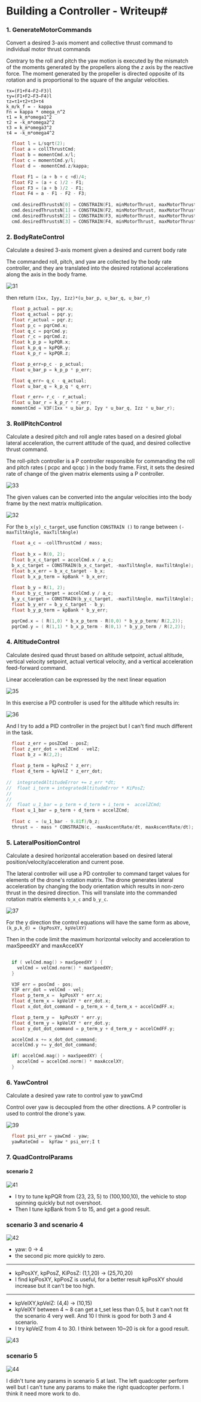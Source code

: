# Building a Controller - Writeup#

### 1. GenerateMotorCommands
Convert a desired 3-axis moment and collective thrust command to individual motor thrust commands

Contrary to the roll and pitch the yaw motion is executed by the mismatch of the moments generated by the propellers along the $z$ axis by the reactive force. The moment generated by the propeller is directed opposite of its rotation and is proportional to the square of the angular velocities.  


    τx=(F1+F4−F2−F3)l
    τy=(F1+F2−F3−F4)l
    τz=τ1+τ2+τ3+τ4  
    k_m/k_f = - kappa
    Fn = kappa * omega_n^2
    τ1 = k_m*omega1^2
    τ2 = -k_m*omega2^2
    τ3 = k_m*omega3^2
    τ4 = -k_m*omega4^2
``` c
  float l = L/sqrt(2);
  float a = collThrustCmd;
  float b = momentCmd.x/l;
  float c = momentCmd.y/l;
  float d = -momentCmd.z/kappa;

  float F1 = (a + b + c +d)/4;
  float F2 = (a + c )/2 - F1;
  float F3 = (a + b )/2 - F1;
  float F4 = a - F1 - F2 - F3;
  
  cmd.desiredThrustsN[0] = CONSTRAIN(F1, minMotorThrust, maxMotorThrust);
  cmd.desiredThrustsN[1] = CONSTRAIN(F2, minMotorThrust, maxMotorThrust);
  cmd.desiredThrustsN[2] = CONSTRAIN(F3, minMotorThrust, maxMotorThrust);
  cmd.desiredThrustsN[3] = CONSTRAIN(F4, minMotorThrust, maxMotorThrust);
```

### 2. BodyRateControl
Calculate a desired 3-axis moment given a desired and current body rate

The commanded roll, pitch, and yaw are collected by the body rate controller, and they are translated into the desired rotational accelerations along the axis in the body frame.

![31](misc/31.png)

then return  `(Ixx, Iyy, Izz)*(u_bar_p, u_bar_q, u_bar_r)`

``` c
  float p_actual = pqr.x;
  float q_actual = pqr.y;
  float r_actual = pqr.z;
  float p_c = pqrCmd.x;
  float q_c = pqrCmd.y;
  float r_c = pqrCmd.z;
  float k_p_p = kpPQR.x;
  float k_p_q = kpPQR.y;
  float k_p_r = kpPQR.z;

  float p_err=p_c - p_actual;
  float u_bar_p = k_p_p * p_err;

  float q_err= q_c - q_actual;
  float u_bar_q = k_p_q * q_err;

  float r_err= r_c - r_actual;
  float u_bar_r = k_p_r * r_err;
  momentCmd = V3F(Ixx * u_bar_p, Iyy * u_bar_q, Izz * u_bar_r);

```

### 3. RollPitchControl

Calculate a desired pitch and roll angle rates based on a desired global lateral acceleration, the current attitude of the quad, and desired collective thrust command.

The roll-pitch controller is a P controller responsible for commanding the roll and pitch rates ( pcpc  and  qcqc ) in the body frame. First, it sets the desired rate of change of the given matrix elements using a P controller.

![33](misc/33.png)

The given values can be converted into the angular velocities into the body frame by the next matrix multiplication.

![32](misc/32.png)

For the `b_x(y)_c_target`, use function `CONSTRAIN ()` to range between `(-maxTiltAngle, maxTiltAngle)`

``` c
  float a_c = -collThrustCmd / mass;
  
  float b_x = R(0, 2);
  float b_x_c_target = accelCmd.x / a_c;
  b_x_c_target = CONSTRAIN(b_x_c_target, -maxTiltAngle, maxTiltAngle);
  float b_x_err = b_x_c_target - b_x;
  float b_x_p_term = kpBank * b_x_err;
  
  float b_y = R(1, 2);
  float b_y_c_target = accelCmd.y / a_c;
  b_y_c_target = CONSTRAIN(b_y_c_target, -maxTiltAngle, maxTiltAngle);
  float b_y_err = b_y_c_target - b_y;
  float b_y_p_term = kpBank * b_y_err;

  pqrCmd.x = ( R(1,0) * b_x_p_term - R(0,0) * b_y_p_term/ R(2,2));
  pqrCmd.y = ( R(1,1) * b_x_p_term - R(0,1) * b_y_p_term / R(2,2));
```

### 4. AltitudeControl
Calculate desired quad thrust based on altitude setpoint, actual altitude, vertical velocity setpoint, actual vertical velocity, and a vertical acceleration feed-forward command.

Linear acceleration can be expressed by the next linear equation

![35](misc/35.png)

In this exercise a PD controller is used for the altitude which results in:

![36](misc/36.png)

And I try to add a PID controller in the project but I can't find much different in the task.

``` c
  float z_err = posZCmd - posZ;
  float z_err_dot = velZCmd - velZ;
  float b_z = R(2,2);
  
  float p_term = kpPosZ * z_err;
  float d_term = kpVelZ * z_err_dot;
  
//  integratedAltitudeError += z_err *dt;
//  float i_term = integratedAltitudeError * KiPosZ;
//
//
//  float u_1_bar = p_term + d_term + i_term +  accelZCmd;
  float u_1_bar = p_term + d_term + accelZCmd;
  
  float c  = (u_1_bar - 9.81f)/b_z;
  thrust = - mass * CONSTRAIN(c, -maxAscentRate/dt, maxAscentRate/dt);
```

### 5. LateralPositionControl

Calculate a desired horizontal acceleration based on  desired lateral position/velocity/acceleration and current pose.

The lateral controller will use a PD controller to command target values for elements of the drone's rotation matrix. The drone generates lateral acceleration by changing the body orientation which results in non-zero thrust in the desired direction. This will translate into the commanded rotation matrix elements `b_x_c` and `b_y_c`. 

![37](misc/37.png)

For the  y  direction the control equations will have the same form as above, `(k_p,k_d) = (kpPosXY, kpVelXY)`

Then in the code limit the maximum horizontal velocity and acceleration to maxSpeedXY and maxAccelXY

``` c
  
  if ( velCmd.mag() > maxSpeedXY ) {
    velCmd = velCmd.norm() * maxSpeedXY;
  }

  V3F err = posCmd - pos;
  V3F err_dot = velCmd - vel;
  float p_term_x =  kpPosXY * err.x;
  float d_term_x = kpVelXY * err_dot.x;
  float x_dot_dot_command = p_term_x + d_term_x + accelCmdFF.x;

  float p_term_y =  kpPosXY * err.y;
  float d_term_y = kpVelXY * err_dot.y;
  float y_dot_dot_command = p_term_y + d_term_y + accelCmdFF.y;

  accelCmd.x += x_dot_dot_command;
  accelCmd.y += y_dot_dot_command;

  if( accelCmd.mag() > maxSpeedXY) {
    accelCmd = accelCmd.norm() * maxAccelXY;
  }

```

### 6. YawControl

Calculate a desired yaw rate to control yaw to yawCmd

Control over yaw is decoupled from the other directions. A P controller is used to control the drone's yaw.

![39](misc/39.png)


``` c
  float psi_err = yawCmd - yaw;
  yawRateCmd =  kpYaw * psi_err;I t
```

### 7. QuadControlParams

#### scenario 2
![41](misc/41.png)

- I try to tune kpPQR from (23, 23, 5) to (100,100,10), the vehicle to stop spinning quickly but not overshoot.
- Then I tune kpBank from 5 to 15, and get a good result. 

### scenario 3 and scenario 4
![42](misc/42.png)

- yaw: 0 -> 4 
- the second pic more quickly to zero.

---

- kpPosXY, kpPosZ, KiPosZ: (1,1,20) -> (25,70,20)
- I find  kpPosXY, kpPosZ is useful, for a better result kpPosXY should increase but it can't be too high.

---

- kpVelXY,kpVelZ: (4,4) -> (10,15)
- kpVelXY between 4 ~ 8 can get a t_set less than 0.5, but it can't not fit the scenario 4 very well. And 10 I think is good for both 3 and 4 scenario.
- I try kpVelZ from  4 to 30. I think  between 10~20 is ok for a good result.

![43](misc/43.png)

###  scenario 5

![44](misc/44.png)

I didn't tune any params in scenario 5 at last. The left quadcopter perform well but I can't tune any params to make the right  quadcopter perform. I think it need more work to do.